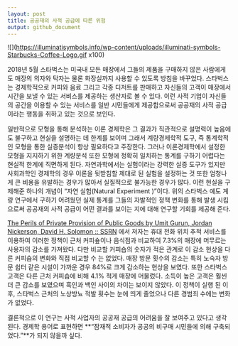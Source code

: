 ```yaml
---
layout: post
title: 공공재의 사적 공급에 따른 위험
output: github_document
---
```

![](https://illuminatisymbols.info/wp-content/uploads/illuminati-symbols-Starbucks-Coffee-Logo.gif x100)

2018년 5월 스타벅스는 미국내 모든 매장에서 그들의 제품을 구매하지 않은 사람에게도  매장의 의자와 탁자는 물론 화장실까지 사용할 수 있도록 방침을 바꾸었다. 스타벅스는 경제학적으로 커피와 음료 그리고 각종 디저트를 판매하고 자신들의 고객이 매장에서 시간을 보낼 수 있는 서비스를 제공하는 생산자로 볼 수 있다. 이런 사적 기업이 자신들의 공간을 이용할 수 있는 서비스를 일반 시민들에게 제공함으로써 공공재의 사적 공급이라는 행동을 취하고 있는 것으로 보인다.

일반적으로 모형을 통해 분석하는 이론 경제학은 그 결과가 직관적으로 설명력이 높음에도 불구하고 현실을 설명하는 데 한계를 보이며 그래서 계량경제학적 도구, 즉 통계학적인 모형을 통한 실증분석이 항상 필요하다고 주장한다. 그러나 이론경제학에서 설정한 모형을 지지하기 위한 계량분석 또한 모형에 정확히 일치하는 통계를 구하기 어렵다는 현실적 한계에 직면하게 된다. 자연과학에서는 실험이라는 강력한 실증 도구가 있지만 사회과학인 경제학의 경우 이론을 뒷받침할 제대로 된 실험을 설정하는 것 또한 엄청나게 큰 비용을 유발하는 경우가 많아서 실질적으로 불가능한 경우가 많다. 이런 현실을 구제해준 하나의 개념이 “자연 실험(Natural Experiment )”이다. 위의 스타벅스 예도 계량 연구에서 구하기 어려웠던 실제 통계를 그들의 자발적인 정책 변화를 통해 발생 시킴으로써 공공재의 사적 공급이 어떤 결과를 보이는 지에 대해 연구할 기회를 제공해 준다.

 [The Perils of Private Provision of Public Goods by Umit Gurun, Jordan Nickerson, David H. Solomon :: SSRN](https://papers.ssrn.com/sol3/papers.cfm?abstract_id=3531171) 에서 저자는 휴대 전화 위치 추적 서비스를 이용하여 이러한 정책이 근처 커피숖이나 음식점과 비교하여 7.3%의 매장에 머무르는 사용자의 감소를 가져왔다. 다만 비교할 커피숍의 숫자가 적은 관계로 이 감소 현상을 다른 커피숍의 변화와 직접 비교할 수 는 없었다. 매장 방문 횟수의 감소는 특히 노숙자 방문 쉼터 같은 시설이 가까운 경우 84%로 크게 감소하는 현상을 보였다. 또한 스타벅스 고객은 다른 근처 커피숍에 비해 4.1% 적게 매장에 머물렀다. 소득이 높은 고객은 훨씬 더 큰 감소를 보였으며 흑인과 백인 사이의 차이는 보이지 않았다. 이 정책이 실행 된 이후, 스타벅스 근처의 노상방뇨 적발 횟수는 눈에 띄게 줄었으나 다른 경범죄 수에는 변화가 없었다.

결론적으로 이 연구는 사적 사업자의 공공재 공급의 어려움을 잘 보여주고 있다고 생각된다. 경제학 용어로 표현하면 **“잠재적 소비자가 공공의 비구매 시민들에 의해 구축되었다.”**가 되지 않을까 싶다.

